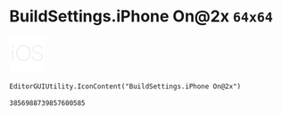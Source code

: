 # BuildSettings.iPhone On@2x `64x64`
<img src="/img/BuildSettings.iPhone%20On@2x.png" width=64 height=64>

``` CSharp
EditorGUIUtility.IconContent("BuildSettings.iPhone On@2x")
```
```
3856988739857600585
```
